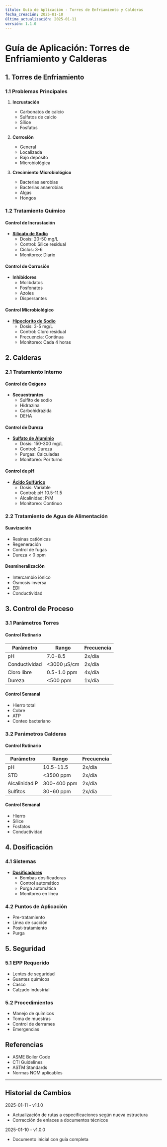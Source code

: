 ```yaml
---
título: Guía de Aplicación - Torres de Enfriamiento y Calderas
fecha_creación: 2025-01-10
última_actualización: 2025-01-11
versión: 1.1.0
---
```


# Guía de Aplicación: Torres de Enfriamiento y Calderas

## 1. Torres de Enfriamiento

### 1.1 Problemas Principales
1. **Incrustación**
   - Carbonatos de calcio
   - Sulfatos de calcio
   - Sílice
   - Fosfatos

2. **Corrosión**
   - General
   - Localizada
   - Bajo depósito
   - Microbiológica

3. **Crecimiento Microbiológico**
   - Bacterias aerobias
   - Bacterias anaerobias
   - Algas
   - Hongos

### 1.2 Tratamiento Químico
#### Control de Incrustación
- **[Silicato de Sodio](../especificaciones/silicato_sodio.md)**
  * Dosis: 20-50 mg/L
  * Control: Sílice residual
  * Ciclos: 3-6
  * Monitoreo: Diario

#### Control de Corrosión
- **Inhibidores**
  * Molibdatos
  * Fosfonatos
  * Azoles
  * Dispersantes

#### Control Microbiológico
- **[Hipoclorito de Sodio](../especificaciones/hipoclorito_sodio.md)**
  * Dosis: 3-5 mg/L
  * Control: Cloro residual
  * Frecuencia: Continua
  * Monitoreo: Cada 4 horas

## 2. Calderas

### 2.1 Tratamiento Interno
#### Control de Oxígeno
- **Secuestrantes**
  * Sulfito de sodio
  * Hidrazina
  * Carbohidrazida
  * DEHA

#### Control de Dureza
- **[Sulfato de Aluminio](../especificaciones/sulfato_aluminio.md)**
  * Dosis: 150-300 mg/L
  * Control: Dureza
  * Purgas: Calculadas
  * Monitoreo: Por turno

#### Control de pH
- **[Ácido Sulfúrico](../especificaciones/acido_sulfurico.md)**
  * Dosis: Variable
  * Control: pH 10.5-11.5
  * Alcalinidad: P/M
  * Monitoreo: Continuo

### 2.2 Tratamiento de Agua de Alimentación
#### Suavización
- Resinas catiónicas
- Regeneración
- Control de fugas
- Dureza < 0 ppm

#### Desmineralización
- Intercambio iónico
- Ósmosis inversa
- EDI
- Conductividad

## 3. Control de Proceso

### 3.1 Parámetros Torres
#### Control Rutinario
| Parámetro | Rango | Frecuencia |
|-----------|-------|------------|
| pH | 7.0-8.5 | 2x/día |
| Conductividad | <3000 µS/cm | 2x/día |
| Cloro libre | 0.5-1.0 ppm | 4x/día |
| Dureza | <500 ppm | 1x/día |

#### Control Semanal
- Hierro total
- Cobre
- ATP
- Conteo bacteriano

### 3.2 Parámetros Calderas
#### Control Rutinario
| Parámetro | Rango | Frecuencia |
|-----------|-------|------------|
| pH | 10.5-11.5 | 2x/día |
| STD | <3500 ppm | 2x/día |
| Alcalinidad P | 300-400 ppm | 2x/día |
| Sulfitos | 30-60 ppm | 2x/día |

#### Control Semanal
- Hierro
- Sílice
- Fosfatos
- Conductividad

## 4. Dosificación

### 4.1 Sistemas
- **[Dosificadores](../especificaciones/dosificadores.md)**
  * Bombas dosificadoras
  * Control automático
  * Purga automática
  * Monitoreo en línea

### 4.2 Puntos de Aplicación
- Pre-tratamiento
- Línea de succión
- Post-tratamiento
- Purga

## 5. Seguridad

### 5.1 EPP Requerido
- Lentes de seguridad
- Guantes químicos
- Casco
- Calzado industrial

### 5.2 Procedimientos
- Manejo de químicos
- Toma de muestras
- Control de derrames
- Emergencias

## Referencias
- ASME Boiler Code
- CTI Guidelines
- ASTM Standards
- Normas NOM aplicables

---
## Historial de Cambios
2025-01-11 - v1.1.0
- Actualización de rutas a especificaciones según nueva estructura
- Corrección de enlaces a documentos técnicos

2025-01-10 - v1.0.0
- Documento inicial con guía completa